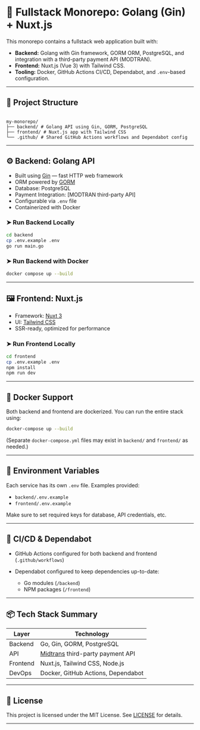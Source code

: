 # 🧰 Fullstack Monorepo: Golang (Gin) + Nuxt.js

This monorepo contains a fullstack web application built with:

- **Backend:** Golang with Gin framework, GORM ORM, PostgreSQL, and integration with a third-party payment API (MODTRAN).
- **Frontend:** Nuxt.js (Vue 3) with Tailwind CSS.
- **Tooling:** Docker, GitHub Actions CI/CD, Dependabot, and `.env`-based configuration.

---

## 📂 Project Structure

```

my-monorepo/
├── backend/ # Golang API using Gin, GORM, PostgreSQL
├── frontend/ # Nuxt.js app with Tailwind CSS
└── .github/ # Shared GitHub Actions workflows and Dependabot config

```

---

## ⚙️ Backend: Golang API

- Built using [Gin](https://github.com/gin-gonic/gin) — fast HTTP web framework
- ORM powered by [GORM](https://gorm.io/)
- Database: PostgreSQL
- Payment Integration: [MODTRAN third-party API]
- Configurable via `.env` file
- Containerized with Docker

### ➤ Run Backend Locally

```bash
cd backend
cp .env.example .env
go run main.go
```

### ➤ Run Backend with Docker

```bash
docker compose up --build
```

---

## 🖼️ Frontend: Nuxt.js

- Framework: [Nuxt 3](https://nuxt.com/)
- UI: [Tailwind CSS](https://tailwindcss.com/)
- SSR-ready, optimized for performance

### ➤ Run Frontend Locally

```bash
cd frontend
cp .env.example .env
npm install
npm run dev
```

---

## 🐳 Docker Support

Both backend and frontend are dockerized. You can run the entire stack using:

```bash
docker-compose up --build
```

(Separate `docker-compose.yml` files may exist in `backend/` and `frontend/` as needed.)

---

## 🔐 Environment Variables

Each service has its own `.env` file. Examples provided:

- `backend/.env.example`
- `frontend/.env.example`

Make sure to set required keys for database, API credentials, etc.

---

## 🔄 CI/CD & Dependabot

- GitHub Actions configured for both backend and frontend (`.github/workflows`)
- Dependabot configured to keep dependencies up-to-date:

  - Go modules (`/backend`)
  - NPM packages (`/frontend`)

---

## 📦 Tech Stack Summary

| Layer    | Technology                                                     |
| -------- | -------------------------------------------------------------- |
| Backend  | Go, Gin, GORM, PostgreSQL                                      |
| API      | [Midtrans](https://docs.midtrans.com/) third-party payment API |
| Frontend | Nuxt.js, Tailwind CSS, Node.js                                 |
| DevOps   | Docker, GitHub Actions, Dependabot                             |

---

## 📝 License

This project is licensed under the MIT License. See [LICENSE](LICENSE) for details.

---
